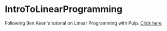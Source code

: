 # IntroToLinearProgramming


Following Ben Keen's tutorial on Linear Programming with Pulp. <a href ='https://benalexkeen.com/linear-programming-with-python-and-pulp/'>Click here</a>
